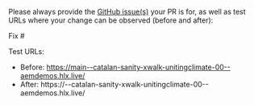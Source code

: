 Please always provide the [GitHub issue(s)](../issues) your PR is for, as well as test URLs where your change can be observed (before and after):

Fix #<gh-issue-id>

Test URLs:
- Before: https://main--catalan-sanity-xwalk-unitingclimate-00--aemdemos.hlx.live/
- After: https://<branch>--catalan-sanity-xwalk-unitingclimate-00--aemdemos.hlx.live/
